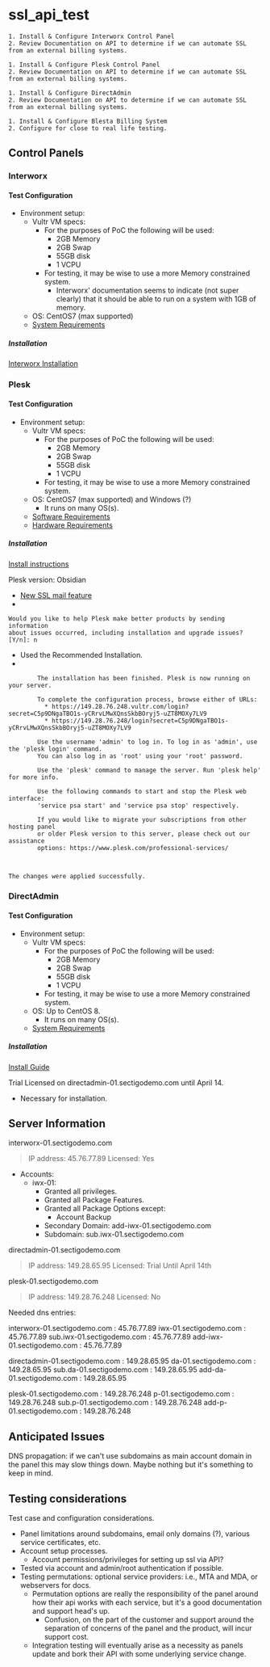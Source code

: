 # ssl_api_test

```
1. Install & Configure Interworx Control Panel 
2. Review Documentation on API to determine if we can automate SSL from an external billing systems.

1. Install & Configure Plesk Control Panel 
2. Review Documentation on API to determine if we can automate SSL from an external billing systems.

1. Install & Configure DirectAdmin 
2. Review Documentation on API to determine if we can automate SSL from an external billing systems.

1. Install & Configure Blesta Billing System 
2. Configure for close to real life testing. 
```

## Control Panels

### Interworx

#### Test Configuration

* Environment setup:
  * Vultr VM specs:
    * For the purposes of PoC the following will be used:
      * 2GB Memory
      * 2GB Swap
      * 55GB disk
      * 1 VCPU
    * For testing, it may be wise to use a more Memory constrained system.
      * Interworx' documentation seems to indicate (not super clearly) that it should be able to run on a system with 1GB of memory.
  * OS: CentOS7 (max supported)
  * [System Requirements](https://www.interworx.com/support/faq/requirements-interworx-control-panel/)

##### Installation

[Interworx Installation](https://www.interworx.com/support/faq/install-interworx-control-panel/)



### Plesk

#### Test Configuration

* Environment setup:
  * Vultr VM specs:
    * For the purposes of PoC the following will be used:
      * 2GB Memory
      * 2GB Swap
      * 55GB disk
      * 1 VCPU
    * For testing, it may be wise to use a more Memory constrained system.
  * OS: CentOS7 (max supported) and Windows (?)
    * It runs on many OS(s).
  * [Software Requirements](https://www.plesk.com/blog/various/plesk-requirements-hardware-software/)
  * [Hardware Requirements](https://docs.plesk.com/release-notes/12.5/hardware-requirements/)

##### Installation

[Install instructions](https://www.plesk.com/blog/various/install-plesk-linux/)

Plesk version: Obsidian

* [New SSL mail feature](https://bobcares.com/blog/plesk-onyx-vs-obsidian/)
* 
```
Would you like to help Plesk make better products by sending information 
about issues occurred, including installation and upgrade issues? [Y/n]: n
```
* Used the Recommended Installation.
* 
```
        The installation has been finished. Plesk is now running on your server.
  
        To complete the configuration process, browse either of URLs:
          * https://149.28.76.248.vultr.com/login?secret=C5p9DNgaTBO1s-yCRrvLMwXQnsSkbBOryj5-uZT8MOXy7LV9
          * https://149.28.76.248/login?secret=C5p9DNgaTBO1s-yCRrvLMwXQnsSkbBOryj5-uZT8MOXy7LV9
  
        Use the username 'admin' to log in. To log in as 'admin', use the 'plesk login' command.
        You can also log in as 'root' using your 'root' password.
  
        Use the 'plesk' command to manage the server. Run 'plesk help' for more info.
  
        Use the following commands to start and stop the Plesk web interface:
        'service psa start' and 'service psa stop' respectively.
  
        If you would like to migrate your subscriptions from other hosting panel
        or older Plesk version to this server, please check out our assistance
        options: https://www.plesk.com/professional-services/
  


The changes were applied successfully.
```

### DirectAdmin

#### Test Configuration

* Environment setup:
  * Vultr VM specs:
    * For the purposes of PoC the following will be used:
      * 2GB Memory
      * 2GB Swap
      * 55GB disk
      * 1 VCPU
    * For testing, it may be wise to use a more Memory constrained system.
  * OS: Up to CentOS 8.
    * It runs on many OS(s).
  * [System Requirements](https://www.directadmin.com/install.php)

##### Installation

[Install Guide](https://www.directadmin.com/installguide.php)

Trial Licensed on directadmin-01.sectigodemo.com until April 14.

* Necessary for installation.

## Server Information

interworx-01.sectigodemo.com

> IP address: 45.76.77.89
> Licensed: Yes

* Accounts:
  * iwx-01: 
    * Granted all privileges.
    * Granted all Package Features.
    * Granted all Package Options except:
      * Account Backup
    * Secondary Domain: add-iwx-01.sectigodemo.com
    * Subdomain:  sub.iwx-01.sectigodemo.com

directadmin-01.sectigodemo.com

> IP address: 149.28.65.95
> Licensed: Trial Until April 14th

plesk-01.sectigodemo.com

> IP address:  149.28.76.248 
> Licensed: No

Needed dns entries: 

interworx-01.sectigodemo.com : 45.76.77.89
iwx-01.sectigodemo.com : 45.76.77.89
sub.iwx-01.sectigodemo.com : 45.76.77.89
add-iwx-01.sectigodemo.com : 45.76.77.89

directadmin-01.sectigodemo.com : 149.28.65.95
da-01.sectigodemo.com : 149.28.65.95
sub.da-01.sectigodemo.com : 149.28.65.95
add-da-01.sectigodemo.com : 149.28.65.95

plesk-01.sectigodemo.com : 149.28.76.248
p-01.sectigodemo.com : 149.28.76.248
sub.p-01.sectigodemo.com : 149.28.76.248
add-p-01.sectigodemo.com : 149.28.76.248

## Anticipated Issues

DNS propagation: if we can't use subdomains as main account domain in the panel this may slow things down. Maybe nothing but it's something to keep in mind.

## Testing considerations

Test case and configuration considerations.

* Panel limitations around subdomains, email only domains (?), various service certificates, etc.
* Account setup processes.
  * Account permissions/privileges for setting up ssl via API?
* Tested via account and admin/root authentication if possible.
* Testing permutations: optional service providers: i.e., MTA and MDA, or webservers for docs.
  * Permutation options are really the responsibility of the panel around how their api works with each service, but it's a good documentation and support head's up.
    * Confusion, on the part of the customer and support around the separation of concerns of the panel and the product, will incur support cost.
  * Integration testing will eventually arise as a necessity as panels update and bork their API with some underlying service change.


